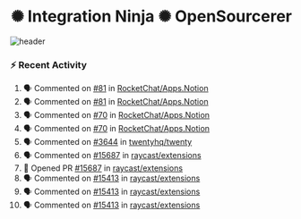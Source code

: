  
<h1 align="center">✺ Integration Ninja ✺ OpenSourcerer</h1>

![header](https://github.com/Nabhag8848/Nabhag8848/assets/65061890/3ecbdaa2-ea2a-4413-a40a-87945f5fb05a)

### :zap: Recent Activity

<!--START_SECTION:activity-->
1. 🗣 Commented on [#81](https://github.com/RocketChat/Apps.Notion/issues/81#issuecomment-2645041791) in [RocketChat/Apps.Notion](https://github.com/RocketChat/Apps.Notion)
2. 🗣 Commented on [#81](https://github.com/RocketChat/Apps.Notion/issues/81#issuecomment-2645027195) in [RocketChat/Apps.Notion](https://github.com/RocketChat/Apps.Notion)
3. 🗣 Commented on [#70](https://github.com/RocketChat/Apps.Notion/pull/70#issuecomment-2558525102) in [RocketChat/Apps.Notion](https://github.com/RocketChat/Apps.Notion)
4. 🗣 Commented on [#70](https://github.com/RocketChat/Apps.Notion/pull/70#issuecomment-2558521861) in [RocketChat/Apps.Notion](https://github.com/RocketChat/Apps.Notion)
5. 🗣 Commented on [#3644](https://github.com/twentyhq/twenty/issues/3644#issuecomment-2525470917) in [twentyhq/twenty](https://github.com/twentyhq/twenty)
6. 🗣 Commented on [#15687](https://github.com/raycast/extensions/pull/15687#issuecomment-2517443786) in [raycast/extensions](https://github.com/raycast/extensions)
7. 💪 Opened PR [#15687](https://github.com/raycast/extensions/pull/15687) in [raycast/extensions](https://github.com/raycast/extensions)
8. 🗣 Commented on [#15413](https://github.com/raycast/extensions/pull/15413#issuecomment-2508844592) in [raycast/extensions](https://github.com/raycast/extensions)
9. 🗣 Commented on [#15413](https://github.com/raycast/extensions/pull/15413#issuecomment-2508841845) in [raycast/extensions](https://github.com/raycast/extensions)
10. 🗣 Commented on [#15413](https://github.com/raycast/extensions/pull/15413#issuecomment-2508441395) in [raycast/extensions](https://github.com/raycast/extensions)
<!--END_SECTION:activity-->

  



